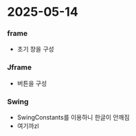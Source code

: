 # 2025-05-14
### frame 
* 초기 창을 구성
### Jframe
* 버튼을 구성
### Swing
* SwingConstants를 이용하니 한글이 안깨짐
* 여기까zl